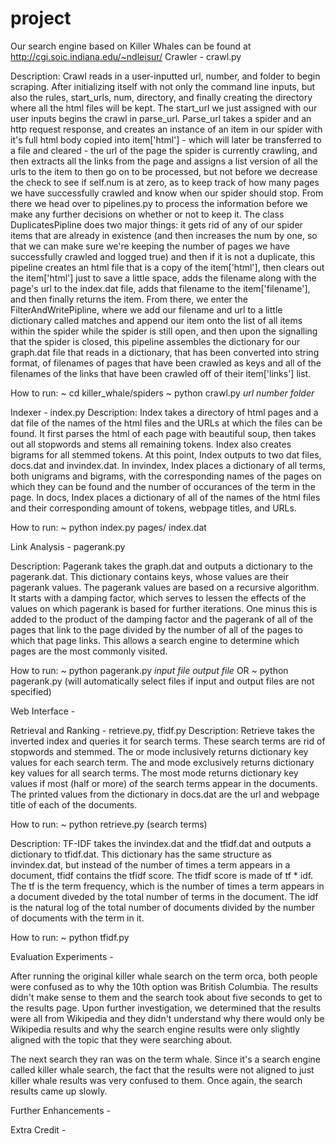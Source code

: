 # project
Our search engine based on Killer Whales can be found at http://cgi.soic.indiana.edu/~ndleisur/
Crawler - crawl.py

Description:
Crawl reads in a user-inputted url, number, and folder to begin scraping. After initializing itself with not only the command line inputs, but also the rules, start_urls, num, directory, and finally creating the directory where all the html files will be kept. The start_url we just assigned with our user inputs begins the crawl in parse_url. Parse_url takes a spider and an http request response, and creates an instance of an item in our spider with it's full html body copied into item['html'] - which will later be transferred to a file and cleared - the url of the page the spider is currently crawling, and then extracts all the links from the page and assigns a list version of all the urls to the item to then go on to be processed, but not before we decrease the check to see if self.num is at zero, as to keep track of how many pages we have successfully crawled and know when our spider should stop. From there we head over to pipelines.py to process the information before we make any further decisions on whether or not to keep it. The class DuplicatesPipline does two major things: it gets rid of any of our spider items that are already in existence (and then increases the num by one, so that we can make sure we're keeping the number of pages we have successfully crawled and logged true) and then if it is not a duplicate, this pipeline creates an html file that is a copy of the item['html'], then clears out the item['html'] just to save a little space, adds the filename along with the page's url to the index.dat file, adds that filename to the item['filename'], and then finally returns the item. From there, we enter the FilterAndWritePipline, where we add our filename and url to a little dictionary called matches and append our item onto the list of all items within the spider while the spider is still open, and then upon the signalling that the spider is closed, this pipeline assembles the dictionary for our graph.dat file that reads in a dictionary, that has been converted into string format, of filenames of pages that have been crawled as keys and all of the filenames of the links that have been crawled off of their item['links'] list.

How to run:
~ cd killer_whale/spiders
~ python crawl.py *url* *number* *folder*

Indexer - index.py
Description:
Index takes a directory of html pages and a dat file of the names of the html files and the URLs at which the files can be found. It first parses the html of each page with beautiful soup, then takes out all stopwords and stems all remaining tokens. Index also creates bigrams for all stemmed tokens. At this point, Index outputs to two dat files, docs.dat and invindex.dat. In invindex, Index places a dictionary of all terms, both unigrams and bigrams, with the corresponding names of the pages on which they can be found and the number of occurances of the term in the page. In docs, Index places a dictionary of all of the names of the html files and their corresponding amount of tokens, webpage titles, and URLs.

How to run:
~ python index.py pages/ index.dat

Link Analysis - pagerank.py

Description:
Pagerank takes the graph.dat and outputs a dictionary to the pagerank.dat. This dictionary contains keys, whose values are their pagerank values. The pagerank values are based on a recursive algorithm. It starts with a damping factor, which serves to lessen the effects of the values on which pagerank is based for further iterations. One minus this is added to the product of the damping factor and the pagerank of all of the pages that link to the page divided by the number of all of the pages to which that page links. This allows a search engine to determine which pages are the most commonly visited.

How to run:
~ python pagerank.py *input file* *output file*
OR
~ python pagerank.py (will automatically select files if input and output files are not specified)

Web Interface - 

Retrieval and Ranking - retrieve.py, tfidf.py
Description:
Retrieve takes the inverted index and queries it for search terms. These search terms are rid of stopwords and stemmed. The or mode inclusively returns dictionary key values for each search term. The and mode exclusively returns dictionary key values for all search terms. The most mode returns dictionary key values if most (half or more) of the search terms appear in the documents. The printed values from the dictionary in docs.dat are the url and webpage title of each of the documents.

How to run:
~ python retrieve.py (search terms)

Description:
TF-IDF takes the invindex.dat and the tfidf.dat and outputs a dictionary to tfidf.dat. This dictionary has the same structure as invindex.dat, but instead of the number of times a term appears in a document, tfidf contains the tfidf score. The tfidf score is made of tf * idf. The tf is the term frequency, which is the number of times a term appears in a document diveded by the total number of terms in the document. The idf is the natural log of the total number of documents divided by the number of documents with the term in it. 

How to run:
~ python tfidf.py

Evaluation Experiments -

After running the original killer whale search on the term orca, both people were confused as to why the 10th option was British Columbia. The results didn't make sense to them and the search took about five seconds to get to the results page. Upon further investigation, we determined that the results were all from Wikipedia and they didn't understand why there would only be Wikipedia results and why the search engine results were only slightly aligned with the topic that they were searching about.

The next search they ran was on the term whale. Since it's a search engine called killer whale search, the fact that the results were not aligned to just killer whale results was very confused to them. Once again, the search results came up slowly.

Further Enhancements -

Extra Credit - 

